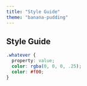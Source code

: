 ```yaml
---
title: "Style Guide"
theme: "banana-pudding"
---
```


## Style Guide

```css
.whatever {
  property: value;
  color: rgba(0, 0, 0, .25);
  color: #f00;
}
```